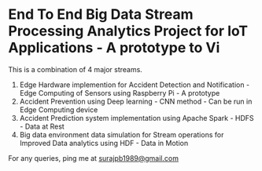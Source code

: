 # End To End Big Data Stream Processing Analytics Project for IoT Applications - A prototype to Vi

This is a combination of 4 major streams.

1. Edge Hardware implemention for Accident Detection and Notification - Edge Computing of Sensors using Raspberry Pi - A prototype
2. Accident Prevention using Deep learning - CNN method - Can be run in Edge Computing device
3. Accident Prediction system implementation using Apache Spark - HDFS - Data at Rest
4. Big data environment data simulation for Stream operations for Improved Data analytics using HDF - Data in Motion


For any queries, ping me at surajpb1989@gmail.com

